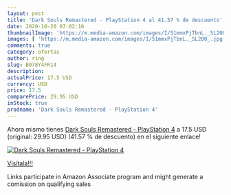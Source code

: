 ```yaml
---
layout: post
title: 'Dark Souls Remastered - PlayStation 4 al 41.57 % de descuento'
date: 2020-10-20 07:02:16
thumbnailImage: 'https://m.media-amazon.com/images/I/51mmxPjTbnL._SL200_.jpg'
images: [ 'https://m.media-amazon.com/images/I/51mmxPjTbnL._SL200_.jpg' ]
comments: true
category: ofertas
author: ring
slug: B078Y4FR14
description:
actualPrice: 17.5 USD
currency: USD
price: 17.5
comparePrice: 29.95 USD
inStock: true
prodname: 'Dark Souls Remastered - PlayStation 4'
---
```


Ahora mismo tienes [Dark Souls Remastered - PlayStation 4](https://www.amazon.com/dp/B078Y4FR14/?tag=tolees-20) a 17.5 USD (original: 29.95 USD) (41.57 %  de descuento) en el siguiente enlace!

[![Dark Souls Remastered - PlayStation 4](https://m.media-amazon.com/images/I/51mmxPjTbnL._SL200_.jpg)](https://www.amazon.com/dp/B078Y4FR14/?tag=tolees-20)

[Visítala!!!](https://www.amazon.com/dp/B078Y4FR14/?tag=tolees-20)

Links participate in Amazon Associate program and might generate a comission on qualifying sales
